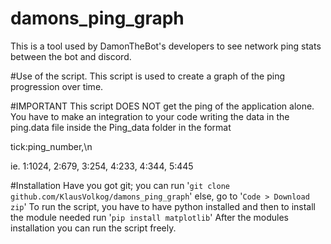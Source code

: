 # damons_ping_graph
This is a tool used by DamonTheBot's developers to see network ping stats between the bot and discord.

#Use of the script.
This script is used to create a graph of the ping progression over time.

#IMPORTANT
This script DOES NOT get the ping of the application alone. You have to make an integration to your code writing the data in
the ping.data file inside the Ping_data folder in the format

tick:ping_number,\n

ie. 
1:1024,
2:679,
3:254,
4:233,
4:344,
5:445

#Installation
Have you got git; you can run '` git clone github.com/KlausVolkog/damons_ping_graph `' else, go to '` Code > Download zip `'
To run the script, you have to have python installed and then to install the module needed run '` pip install matplotlib `'
After the modules installation you can run the script freely.
